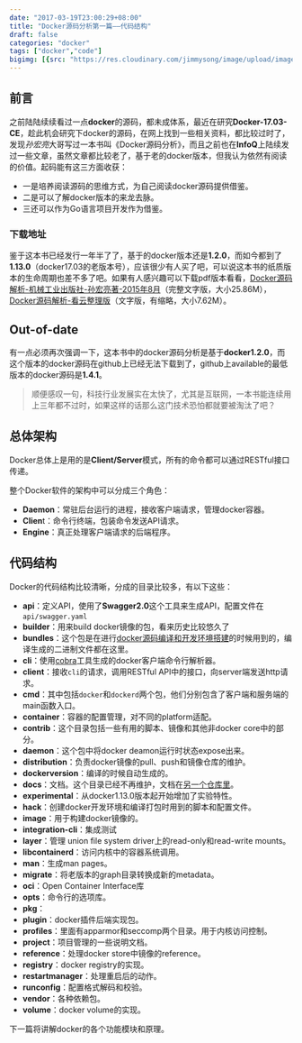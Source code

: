 ```yaml
---
date: "2017-03-19T23:00:29+08:00"
title: "Docker源码分析第一篇——代码结构"
draft: false
categories: "docker"
tags: ["docker","code"]
bigimg: [{src: "https://res.cloudinary.com/jimmysong/image/upload/images/20151001042.jpg", desc: "北京八达岭长城  Oct 1,2015"}]
---
```


## 前言

之前陆陆续续看过一点**docker**的源码，都未成体系，最近在研究**Docker-17.03-CE**，趁此机会研究下docker的源码，在网上找到一些相关资料，都比较过时了，发现*孙宏亮*大哥写过一本书叫《Docker源码分析》，而且之前也在**InfoQ**上陆续发过一些文章，虽然文章都比较老了，基于老的docker版本，但我认为依然有阅读的价值。起码能有这三方面收获：

- 一是培养阅读源码的思维方式，为自己阅读docker源码提供借鉴。
- 二是可以了解docker版本的来龙去脉。
- 三还可以作为Go语言项目开发作为借鉴。

### 下载地址

鉴于这本书已经发行一年半了了，基于的docker版本还是**1.2.0**，而如今都到了**1.13.0**（docker17.03的老版本号），应该很少有人买了吧，可以说这本书的纸质版本的生命周期也差不多了吧。如果有人感兴趣可以下载pdf版本看看，[Docker源码解析-机械工业出版社-孙宏亮著-2015年8月](https://res.cloudinary.com/jimmysong/image/upload/images/Docker%E6%BA%90%E7%A0%81%E5%88%86%E6%9E%90-%E5%AD%99%E5%AE%8F%E4%BA%AE%E8%91%97.pdf)（完整文字版，大小25.86M），[Docker源码解析-看云整理版](https://res.cloudinary.com/jimmysong/image/upload/images/Docker%E6%BA%90%E7%A0%81%E5%88%86%E6%9E%90-%E5%AD%99%E5%AE%8F%E4%BA%AE-%E7%9C%8B%E4%BA%91%E7%89%88.pdf)（文字版，有缩略，大小7.62M）。

## Out-of-date

有一点必须再次强调一下，这本书中的docker源码分析是基于**docker1.2.0**，而这个版本的docker源码在github上已经无法下载到了，github上available的最低版本的docker源码是**1.4.1**。

> 顺便感叹一句，科技行业发展实在太快了，尤其是互联网，一本书能连续用上三年都不过时，如果这样的话那么这门技术恐怕都就要被淘汰了吧？

## 总体架构

Docker总体上是用的是**Client/Server**模式，所有的命令都可以通过RESTful接口传递。

整个Docker软件的架构中可以分成三个角色：

- **Daemon**：常驻后台运行的进程，接收客户端请求，管理docker容器。
- **Clien**t：命令行终端，包装命令发送API请求。
- **Engine**：真正处理客户端请求的后端程序。

## 代码结构

Docker的代码结构比较清晰，分成的目录比较多，有以下这些：

- **api**：定义API，使用了**Swagger2.0**这个工具来生成API，配置文件在`api/swagger.yaml`
- **builder**：用来build docker镜像的包，看来历史比较悠久了
- **bundles**：这个包是在进行[docker源码编译和开发环境搭建](https://jimmysong.io/posts/docker-dev-env/)的时候用到的，编译生成的二进制文件都在这里。
- **cli**：使用[cobra](http://www.github.com/spf13/cobra)工具生成的docker客户端命令行解析器。
- **client**：接收`cli`的请求，调用RESTful API中的接口，向server端发送http请求。
- **cmd**：其中包括`docker`和`dockerd`两个包，他们分别包含了客户端和服务端的main函数入口。
- **container**：容器的配置管理，对不同的platform适配。
- **contrib**：这个目录包括一些有用的脚本、镜像和其他非docker core中的部分。
- **daemon**：这个包中将docker deamon运行时状态expose出来。
- **distribution**：负责docker镜像的pull、push和镜像仓库的维护。
- **dockerversion**：编译的时候自动生成的。
- **docs**：文档。这个目录已经不再维护，文档在[另一个仓库里](https://github.com/docker/docker.github.io/)。
- **experimental**：从docker1.13.0版本起开始增加了实验特性。
- **hack**：创建docker开发环境和编译打包时用到的脚本和配置文件。
- **image**：用于构建docker镜像的。
- **integration-cli**：集成测试
- **layer**：管理 union file system driver上的read-only和read-write mounts。
- **libcontainerd**：访问内核中的容器系统调用。
- **man**：生成man pages。
- **migrate**：将老版本的graph目录转换成新的metadata。
- **oci**：Open Container Interface库
- **opts**：命令行的选项库。
- **pkg**：
- **plugin**：docker插件后端实现包。
- **profiles**：里面有apparmor和seccomp两个目录。用于内核访问控制。
- **project**：项目管理的一些说明文档。
- **reference**：处理docker store中镜像的reference。
- **registry**：docker registry的实现。
- **restartmanager**：处理重启后的动作。
- **runconfig**：配置格式解码和校验。
- **vendor**：各种依赖包。
- **volume**：docker volume的实现。

下一篇将讲解docker的各个功能模块和原理。
